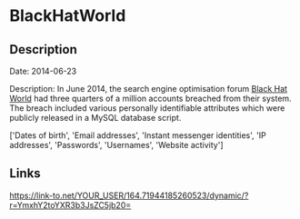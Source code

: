 # BlackHatWorld

## Description

Date: 2014-06-23

Description:
In June 2014, the search engine optimisation forum <a href="http://www.blackhatworld.com" target="_blank" rel="noopener">Black Hat World</a> had three quarters of a million accounts breached from their system. The breach included various personally identifiable attributes which were publicly released in a MySQL database script.


['Dates of birth', 'Email addresses', 'Instant messenger identities', 'IP addresses', 'Passwords', 'Usernames', 'Website activity']

## Links

https://link-to.net/YOUR_USER/164.71944185260523/dynamic/?r=YmxhY2toYXR3b3JsZC5jb20=